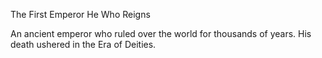 The First Emperor
He Who Reigns

An ancient emperor who ruled over the world for thousands of years. His death ushered in the Era of Deities.